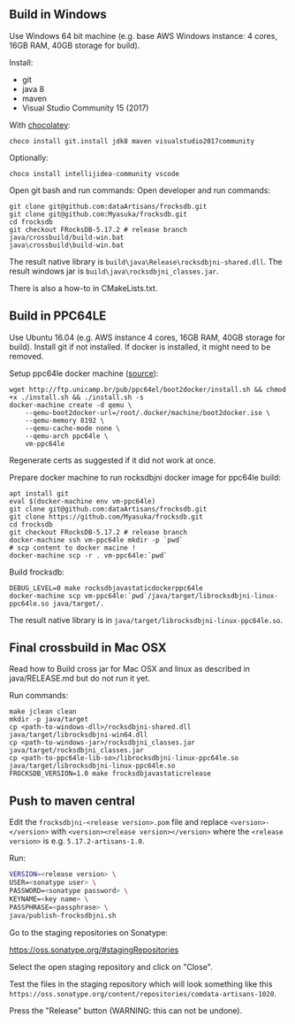 ## Build in Windows

Use Windows 64 bit machine (e.g. base AWS Windows instance: 4 cores, 16GB RAM, 40GB storage for build).

Install:
 * git
 * java 8
 * maven
 * Visual Studio Community 15 (2017)

With [chocolatey](https://chocolatey.org/install):

    choco install git.install jdk8 maven visualstudio2017community

Optionally:

    choco install intellijidea-community vscode

Open git bash and run commands:
Open developer and run commands:

    git clone git@github.com:dataArtisans/frocksdb.git
    git clone git@github.com:Myasuka/frocksdb.git
    cd frocksdb
    git checkout FRocksDB-5.17.2 # release branch
    java/crossbuild/build-win.bat
    java\crossbuild\build-win.bat

The result native library is `build\java\Release\rocksdbjni-shared.dll`.
The result windows jar is `build\java\rocksdbjni_classes.jar`.

There is also a how-to in CMakeLists.txt.

## Build in PPC64LE

Use Ubuntu 16.04 (e.g. AWS instance 4 cores, 16GB RAM, 40GB storage for build).
Install git if not installed. If docker is installed, it might need to be removed.

Setup ppc64le docker machine ([source](https://developer.ibm.com/linuxonpower/2017/06/08/build-test-ppc64le-docker-images-intel/)):

    wget http://ftp.unicamp.br/pub/ppc64el/boot2docker/install.sh && chmod +x ./install.sh && ./install.sh -s
    docker-machine create -d qemu \
        --qemu-boot2docker-url=/root/.docker/machine/boot2docker.iso \
        --qemu-memory 8192 \
        --qemu-cache-mode none \
        --qemu-arch ppc64le \
        vm-ppc64le

Regenerate certs as suggested if it did not work at once.

Prepare docker machine to run rocksdbjni docker image for ppc64le build:

    apt install git
    eval $(docker-machine env vm-ppc64le)
    git clone git@github.com:dataArtisans/frocksdb.git
    git clone https://github.com/Myasuka/frocksdb.git
    cd frocksdb
    git checkout FRocksDB-5.17.2 # release branch
    docker-machine ssh vm-ppc64le mkdir -p `pwd`
    # scp content to docker macine !
    docker-machine scp -r . vm-ppc64le:`pwd`

Build frocksdb:

    DEBUG_LEVEL=0 make rocksdbjavastaticdockerppc64le
    docker-machine scp vm-ppc64le:`pwd`/java/target/librocksdbjni-linux-ppc64le.so java/target/.

The result native library is in `java/target/librocksdbjni-linux-ppc64le.so`.

## Final crossbuild in Mac OSX

Read how to Build cross jar for Mac OSX and linux as described in java/RELEASE.md but do not run it yet.

Run commands:

    make jclean clean
    mkdir -p java/target
    cp <path-to-windows-dll>/rocksdbjni-shared.dll java/target/librocksdbjni-win64.dll
    cp <path-to-windows-jar>/rocksdbjni_classes.jar java/target/rocksdbjni_classes.jar
    cp <path-to-ppc64le-lib-so>/librocksdbjni-linux-ppc64le.so java/target/librocksdbjni-linux-ppc64le.so
    FROCKSDB_VERSION=1.0 make frocksdbjavastaticrelease

## Push to maven central

Edit the `frocksdbjni-<release version>.pom` file and replace 
`<version>-</version>` 
with 
`<version><release version></version>` 
where the `<release version>` is e.g. `5.17.2-artisans-1.0`.

Run:
```bash
VERSION=<release version> \
USER=<sonatype user> \
PASSWORD=<sonatype password> \
KEYNAME=<key name> \
PASSPHRASE=<passphrase> \
java/publish-frocksdbjni.sh
```

Go to the staging repositories on Sonatype:

https://oss.sonatype.org/#stagingRepositories

Select the open staging repository and click on "Close".

Test the files in the staging repository 
which will look something like this `https://oss.sonatype.org/content/repositories/comdata-artisans-1020`.

Press the "Release" button (WARNING: this can not be undone).
